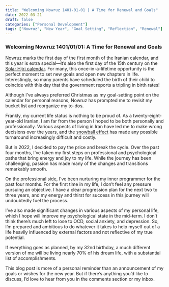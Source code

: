 ```yaml
---
title: "Welcoming Nowruz 1401-01-01 | A Time for Renewal and Goals"
date: 2022-03-21
draft: false
categories: ["Personal Development"]
tags: ["Nowruz", "New Year", "Goal Setting", "Reflection", "Renewal"]
---
```

### Welcoming Nowruz 1401/01/01: A Time for Renewal and Goals

Nowruz marks the first day of the first month of the Iranian calendar, and this year is extra special—it’s also the first day of the 15th century on the [Solar Hijri calendar](https://www.google.com/search?client=safari&rls=en&sxsrf=APq-WBuKQAw9ZCPm_de--pjE8CNZkx0yuQ:1648742917875&q=Solar+Hijri+calendar&stick=H4sIAAAAAAAAAONgVuLSz9U3yC4zL8grWsQqEpyfk1ik4JGZVZSpkJyYk5qXklgEAHXFr90lAAAA&sa=X&ved=2ahUKEwiIlcj_3fD2AhWRiv0HHSxmCYgQmxMoAXoECCcQAw). For many, this once-in-a-lifetime opportunity is the perfect moment to set new goals and open new chapters in life. Interestingly, so many parents have scheduled the birth of their child to coincide with this day that the government reports a tripling in birth rates!

Although I’ve always preferred Christmas as my goal-setting point on the calendar for personal reasons, Nowruz has prompted me to revisit my bucket list and reorganize my to-dos.

Frankly, my current life status is nothing to be proud of. As a twenty-eight-year-old Iranian, I am far from the person I hoped to be both personally and professionally. Various aspects of living in Iran have led me to make wrong decisions over the years, and the [snowball effect](https://en.wikipedia.org/wiki/Snowball_effect) has made any possible turnaround increasingly difficult and costly.

But in 2022, I decided to pay the price and break the cycle. Over the past four months, I’ve taken my first steps on professional and psychological paths that bring energy and joy to my life. While the journey has been challenging, passion has made many of the changes and transitions remarkably smooth.

On the professional side, I’ve been nurturing my inner programmer for the past four months. For the first time in my life, I don’t feel any pressure pursuing an objective. I have a clear progression plan for the next two to three years, and my energy and thirst for success in this journey will undoubtedly fuel the process.

I’ve also made significant changes in various aspects of my personal life, which I hope will improve my psychological state in the mid-term. I don’t think there’s much left to lose to OCD, social anxiety, and depression. So, I’m prepared and ambitious to do whatever it takes to help myself out of a life heavily influenced by external factors and not reflective of my true potential.

If everything goes as planned, by my 32nd birthday, a much different version of me will be living nearly 70% of his dream life, with a substantial list of accomplishments.

This blog post is more of a personal reminder than an announcement of my goals or wishes for the new year. But if there’s anything you’d like to discuss, I’d love to hear from you in the comments section or my inbox.